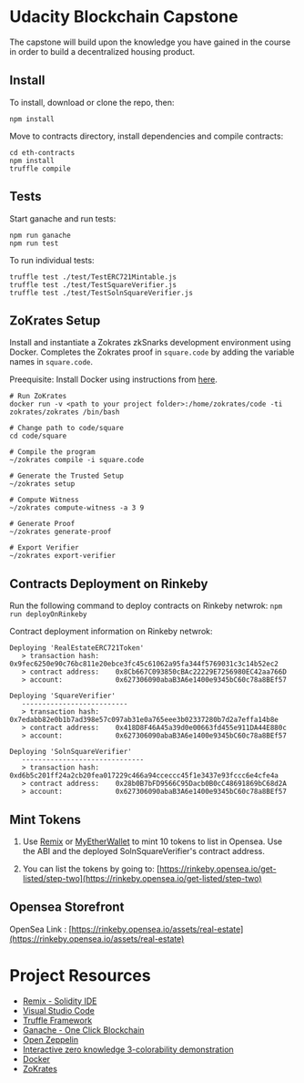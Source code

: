 # Udacity Blockchain Capstone

The capstone will build upon the knowledge you have gained in the course in order to build a decentralized housing product. 

## Install

To install, download or clone the repo, then:

`npm install`

Move to contracts directory, install dependencies and compile contracts:

```
cd eth-contracts
npm install
truffle compile
``` 

## Tests

Start ganache and run tests:
```
npm run ganache
npm run test
```

To run individual tests:
```
truffle test ./test/TestERC721Mintable.js
truffle test ./test/TestSquareVerifier.js
truffle test ./test/TestSolnSquareVerifier.js
```

## ZoKrates Setup

Install and instantiate a Zokrates zkSnarks development environment using Docker. Completes the Zokrates proof in `square.code` by adding the variable names in `square.code`.

Preequisite: Install Docker using instructions from [here](https://docs.docker.com/install/).


```
# Run ZoKrates
docker run -v <path to your project folder>:/home/zokrates/code -ti zokrates/zokrates /bin/bash

# Change path to code/square
cd code/square

# Compile the program
~/zokrates compile -i square.code

# Generate the Trusted Setup
~/zokrates setup

# Compute Witness
~/zokrates compute-witness -a 3 9

# Generate Proof
~/zokrates generate-proof

# Export Verifier
~/zokrates export-verifier
```

## Contracts Deployment on Rinkeby

Run the following command to deploy contracts on Rinkeby netwrok:
`npm run deployOnRinkeby`

Contract deployment information on Rinkeby netwrok:
```
Deploying 'RealEstateERC721Token'
   > transaction hash:    0x9fec6250e90c76bc811e20ebce3fc45c61062a95fa344f5769031c3c14b52ec2
   > contract address:    0x8Cb667C093850cBAc22229E7256980EC42aa766D
   > account:             0x627306090abaB3A6e1400e9345bC60c78a8BEf57

Deploying 'SquareVerifier'
   --------------------------
   > transaction hash:    0x7edabb82e0b1b7ad398e57c097ab31e0a765eee3b02337280b7d2a7effa14b8e
   > contract address:    0x418D8F46A45a39d0e00663fd455e911DA44E880c
   > account:             0x627306090abaB3A6e1400e9345bC60c78a8BEf57

Deploying 'SolnSquareVerifier'
   ------------------------------
   > transaction hash:    0xd6b5c201ff24a2cb20fea017229c466a94cceccc45f1e3437e93fccc6e4cfe4a
   > contract address:    0x28b0B7bFD9566C95Dacb0B0cC48691869bC68d2A
   > account:             0x627306090abaB3A6e1400e9345bC60c78a8BEf57

```

## Mint Tokens

1. Use [Remix](https://remix.ethereum.org/) or [MyEtherWallet](https://www.myetherwallet.com/access-my-wallet) to mint 10 tokens to list in Opensea. Use the  ABI and the deployed SolnSquareVerifier's contract address.

2. You can list the tokens by going to: [https://rinkeby.opensea.io/get-listed/step-two](https://rinkeby.opensea.io/get-listed/step-two)

## Opensea Storefront
OpenSea Link : [https://rinkeby.opensea.io/assets/real-estate](https://rinkeby.opensea.io/assets/real-estate)

# Project Resources

* [Remix - Solidity IDE](https://remix.ethereum.org/)
* [Visual Studio Code](https://code.visualstudio.com/)
* [Truffle Framework](https://truffleframework.com/)
* [Ganache - One Click Blockchain](https://truffleframework.com/ganache)
* [Open Zeppelin ](https://openzeppelin.org/)
* [Interactive zero knowledge 3-colorability demonstration](http://web.mit.edu/~ezyang/Public/graph/svg.html)
* [Docker](https://docs.docker.com/install/)
* [ZoKrates](https://github.com/Zokrates/ZoKrates)
